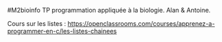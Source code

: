 #M2bioinfo
TP programmation appliquée à la biologie. Alan & Antoine.

Cours sur les listes : https://openclassrooms.com/courses/apprenez-a-programmer-en-c/les-listes-chainees
